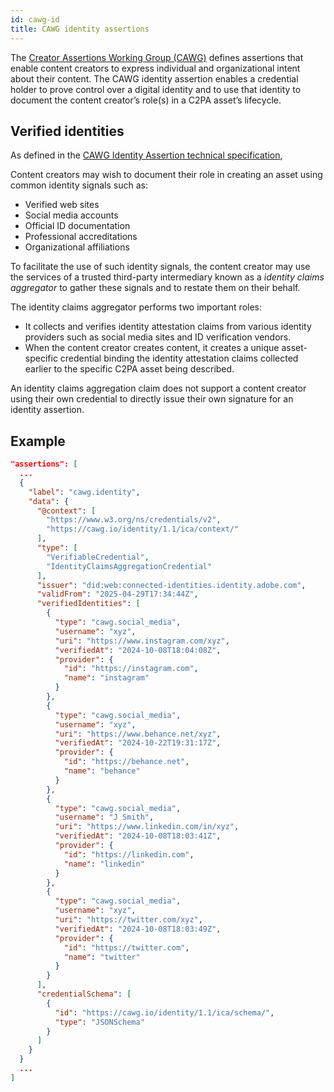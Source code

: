 ```yaml
---
id: cawg-id
title: CAWG identity assertions
---
```


The [Creator Assertions Working Group (CAWG)](https://cawg.io/) defines assertions that enable content creators to express individual and organizational intent about their content.
The CAWG identity assertion enables a credential holder to prove control over a digital identity and to use that identity to document the content creator’s role(s) in a C2PA asset’s lifecycle.

## Verified identities

As defined in the [CAWG Identity Assertion technical specification](https://cawg.io/identity/1.1-draft/#_identity_claims_aggregation), 


Content creators may wish to document their role in creating an asset using common identity signals such as:
- Verified web sites
- Social media accounts
- Official ID documentation
- Professional accreditations
- Organizational affiliations

To facilitate the use of such identity signals, the content creator may use the services of a trusted third-party intermediary known as a _identity claims aggregator_ to gather these signals and to restate them on their behalf.

The identity claims aggregator performs two important roles:

- It collects and verifies identity attestation claims from various identity providers such as social media sites and ID verification vendors.
- When the content creator creates content, it creates a unique asset-specific credential binding the identity attestation claims collected earlier to the specific C2PA asset being described.

An identity claims aggregation claim does not support a content creator using their own credential to directly issue their own signature for an identity assertion. 


## Example

```json
"assertions": [
  ...
  {
    "label": "cawg.identity",
    "data": {
      "@context": [
        "https://www.w3.org/ns/credentials/v2",
        "https://cawg.io/identity/1.1/ica/context/"
      ],
      "type": [
        "VerifiableCredential",
        "IdentityClaimsAggregationCredential"
      ],
      "issuer": "did:web:connected-identities.identity.adobe.com",
      "validFrom": "2025-04-29T17:34:44Z",
      "verifiedIdentities": [
        {
          "type": "cawg.social_media",
          "username": "xyz",
          "uri": "https://www.instagram.com/xyz",
          "verifiedAt": "2024-10-08T18:04:08Z",
          "provider": {
            "id": "https://instagram.com",
            "name": "instagram"
          }
        },
        {
          "type": "cawg.social_media",
          "username": "xyz",
          "uri": "https://www.behance.net/xyz",
          "verifiedAt": "2024-10-22T19:31:17Z",
          "provider": {
            "id": "https://behance.net",
            "name": "behance"
          }
        },
        {
          "type": "cawg.social_media",
          "username": "J Smith",
          "uri": "https://www.linkedin.com/in/xyz",
          "verifiedAt": "2024-10-08T18:03:41Z",
          "provider": {
            "id": "https://linkedin.com",
            "name": "linkedin"
          }
        },
        {
          "type": "cawg.social_media",
          "username": "xyz",
          "uri": "https://twitter.com/xyz",
          "verifiedAt": "2024-10-08T18:03:49Z",
          "provider": {
            "id": "https://twitter.com",
            "name": "twitter"
          }
        }
      ],
      "credentialSchema": [
        {
          "id": "https://cawg.io/identity/1.1/ica/schema/",
          "type": "JSONSchema"
        }
      ]
    }
  }
  ...
]
```

